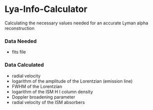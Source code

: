 # Lya-Info-Calculator
Calculating the necessary values needed for an accurate Lyman alpha reconstruction


### Data Needed
- fits file


### Data Calculated
- radial velocity
- logarithm of the amplitude of the Lorentzian (emission line)
- FWHM of the Lorentzian
- logarithm of the ISM H I column density
- Doppler broadening parameter
- radial velocity of the ISM absorbers
 
